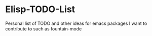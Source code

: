 # Elisp-TODO-List
Personal list of TODO and other ideas for emacs packages I want to contribute to such as fountain-mode

